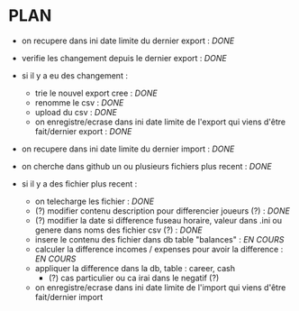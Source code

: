 # PLAN
- on recupere dans ini date limite du dernier export : *DONE*
- verifie les changement depuis le dernier export : *DONE*
- si il y a eu des changement :
    - trie le nouvel export cree : *DONE*
    - renomme le csv : *DONE*
    - upload du csv : *DONE*
    - on enregistre/ecrase dans ini date limite de l'export qui viens d'être fait/dernier export : *DONE*


- on recupere dans ini date limite du dernier import : *DONE*
- on cherche dans github un ou plusieurs fichiers plus recent : *DONE*
- si il y a des fichier plus recent : 
    - on telecharge les fichier : *DONE*
    - (?) modifier contenu description pour differencier joueurs (?) : *DONE*
    - (?) modifier la date si difference fuseau horaire, valeur dans .ini ou genere dans noms des fichier csv (?) : *DONE*
    - insere le contenu des fichier dans db table "balances" : *EN COURS*
    - calculer la difference incomes / expenses pour avoir la difference : *EN COURS*
    - appliquer la difference dans la db, table : career, cash
        - (?) cas particulier ou ca irai dans le negatif (?)
    - on enregistre/ecrase dans ini date limite de l'import qui viens d'être fait/dernier import

